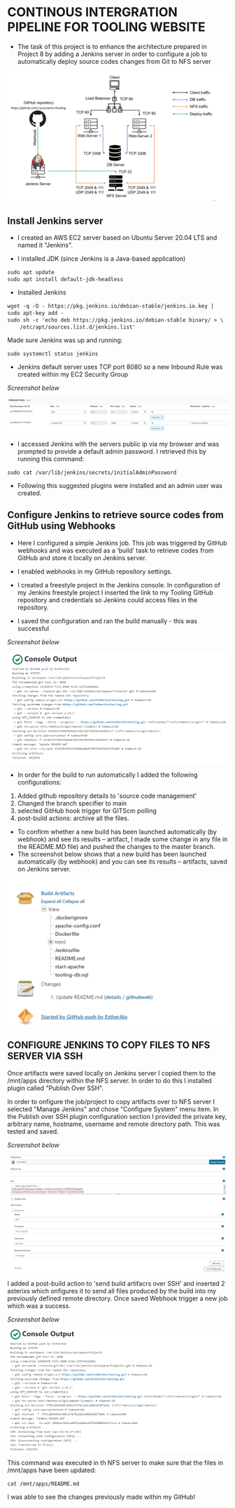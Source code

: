 # __CONTINOUS INTERGRATION PIPELINE FOR TOOLING WEBSITE__

- The task of this project is to enhance the architecture prepared in Project 8 by adding a Jenkins server in order to configure a job to automatically deploy source codes changes from Git to NFS server

![Pic8](./images/Pic8.png)

## Install Jenkins server

- I created an AWS EC2 server based on Ubuntu Server 20.04 LTS and named it "Jenkins". 

- I installed JDK (since Jenkins is a Java-based application)

```
sudo apt update
sudo apt install default-jdk-headless
```
- Installed Jenkins

```
wget -q -O - https://pkg.jenkins.io/debian-stable/jenkins.io.key | sudo apt-key add -
sudo sh -c 'echo deb https://pkg.jenkins.io/debian-stable binary/ > \
    /etc/apt/sources.list.d/jenkins.list'
```

Made sure Jenkins was up and running:

```
sudo systemctl status jenkins
```

- Jenkins default server uses TCP port 8080 so a new Inbound Rule was created within my EC2 Security Group

*Screenshot below*

![pic5a](./images/pic5a.png)

- I accessed Jenkins with the servers public ip via my browser and was prompted to provide a default admin password. I retrieved this by running this command:

```
sudo cat /var/lib/jenkins/secrets/initialAdminPassword
```

- Following this suggested plugins were installed and an admin user was created.

## Configure Jenkins to retrieve source codes from GitHub using Webhooks

- Here I configured a simple Jenkins job. This job was triggered by GitHub webhooks and was executed as a ‘build’ task to retrieve codes from GitHub and store it locally on Jenkins server.

- I enabled webhooks in my GitHub repository settings.

- I created a freestyle project in the Jenkins console. In configuration of my Jenkins freestyle project I inserted the  link to my Tooling GitHub repository and credentials so Jenkins could access files in the repository.

- I saved the configuration and ran the build manually - this was successful

*Screenshot below*

![pic1a](./images/pic1a.png)



- In order for the build to run automatically I added the following configurations:

 1. Added github repository details to 'source code management'
 1. Changed the branch specifier to main
 1. selected GitHub hook trigger for GITScm polling  
 1. post-build actions: archive all the files.

- To confirm whether a new build has been launched automatically (by webhook) and see its results – artifact, I made some change in any file in the  README.MD file) and pushed the changes to the master branch. 
- The screenshot below shows that a new build has been launched automatically (by webhook) and you can see its results – artifacts, saved on Jenkins server.



![pic2a](./images/pic2a.png)

## CONFIGURE JENKINS TO COPY FILES TO NFS SERVER VIA SSH

Once artifacts were saved locally on Jenkins server I copied them to the /mnt/apps directory within the NFS server. In order to do this I installed plugin called  "Publish Over SSH".

In order to onfigure the job/project to copy artifacts over to NFS server I selected "Manage Jenkins" and chose "Configure System" menu item. In the Publish over SSH plugin configuration section I provided the private key, arbitrary name, hostname, username and remote directory path. This was tested and saved.

*Screenshot below*

![pic7a](./images/pic7a.png)

I added a post-build action to 'send build artifacrs over SSH' and inserted 2 asterixs which onfigures it to send all files produced by the build into my previously defined remote directory. Once saved Webhook trigger a new job which was a success.

*Screenshot below*

![pic4a](./images/pic4a.png)

This command was executed in th NFS server to make sure that the files in /mnt/apps have been updated:

```
cat /mnt/apps/README.md
```

I was able to see the changes previously made within my GitHub!
